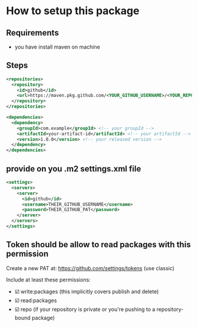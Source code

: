 # How to setup this package 

## Requirements
- you have install maven on machine 

## Steps
```xml
<repositories>
  <repository>
    <id>github</id>
    <url>https://maven.pkg.github.com/<YOUR_GITHUB_USERNAME>/<YOUR_REPOSITORY_NAME></url>
  </repository>
</repositories>

<dependencies>
  <dependency>
    <groupId>com.example</groupId> <!-- your groupId -->
    <artifactId>your-artifact-id</artifactId> <!-- your artifactId -->
    <version>1.0.0</version> <!-- your released version -->
  </dependency>
</dependencies>
```

## provide on you .m2 settings.xml file
```xml
<settings>
  <servers>
    <server>
      <id>github</id>
      <username>THEIR_GITHUB_USERNAME</username>
      <password>THEIR_GITHUB_PAT</password>
    </server>
  </servers>
</settings>
```


## Token should be allow to read packages with this permission
Create a new PAT at: https://github.com/settings/tokens (use classic)

Include at least these permissions:

- ☑️ write:packages (this implicitly covers publish and delete)
- ☑️ read:packages
- ☑️ repo (if your repository is private or you're pushing to a repository-bound package)